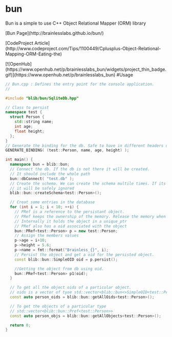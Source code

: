 # bun
Bun is a simple to use C++ Object Relational Mapper (ORM) library
<p>
[Bun Page](http://brainlesslabs.github.io/bun/)
<p>
[CodeProject Article](http://www.codeproject.com/Tips/1100449/Cplusplus-Object-Relational-Mapping-ORM-Eating-the)
<p>
[![OpenHub](https://www.openhub.net/p/brainlesslabs_bun/widgets/project_thin_badge.gif)](https://www.openhub.net/p/brainlesslabs_bun)
#Usage

```C++
// Bun.cpp : Defines the entry point for the console application.
//

#include "blib/bun/SqliteDb.hpp"

// Class to persist
namespace test {
  struct Person {
    std::string name;
    int age;
    float height;
  };
}
// Generate the binding for the db. Safe to have in different headers or cpp files.
GENERATE_BINDING( (test::Person, name, age, height) );

int main() {
  namespace bun = blib::bun;
  // Connect the db. If the db is not there it will be created.
  // It should include the whole path
  bun::dbConnect( "test.db" );
  // Create the schema. We can create the schema multile times. If its already created
  // it will be safely ignored
  blib::bun::createSchema<test::Person>();

  // Creat some entries in the database
  for (int i = 1; i < 10; ++i) {
    // PRef is a reference to the persistant object.
    // PRef keeps the ownership of the memory. Release the memory when it is destroyed.
    // Internally it holds the object in a unique_ptr
    // PRef also has a oid associated with the object
    bun::PRef<test::Person> p = new test::Person;
    // Assign the members values
    p->age = i+10;
    p->height = 5.6;
    p->name = fmt::format("Brainless_{}", i);
    // Persist the object and get a oid for the persisted object.
    const blib::bun::SimpleOID oid = p.persist();

    //Getting the object from db using oid.
    bun::PRef<test::Person> p1(oid);
  }

  // To get all the object oids of a particular object.
  // oids is a vector of tyoe std::vector<blib::bun<>SimpleOID<test::Person>>
  const auto person_oids = blib::bun::getAllOids<test::Person>();

  // To get the objects of a particular type
  // std::vector<blib::bun::Pref<test::Person>>
  const auto person_objs = blib::bun::getAllObjects<test::Person>();

  return 0;
}
```
